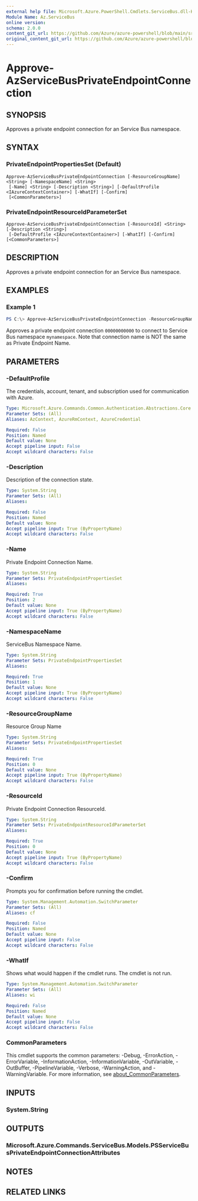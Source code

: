 ```yaml
---
external help file: Microsoft.Azure.PowerShell.Cmdlets.ServiceBus.dll-Help.xml
Module Name: Az.ServiceBus
online version: 
schema: 2.0.0
content_git_url: https://github.com/Azure/azure-powershell/blob/main/src/ServiceBus/ServiceBus/help/Approve-AzServiceBusPrivateEndpointConnection.md
original_content_git_url: https://github.com/Azure/azure-powershell/blob/main/src/ServiceBus/ServiceBus/help/Approve-AzServiceBusPrivateEndpointConnection.md
---
```


# Approve-AzServiceBusPrivateEndpointConnection

## SYNOPSIS
Approves a private endpoint connection for an Service Bus namespace.

## SYNTAX

### PrivateEndpointPropertiesSet (Default)
```
Approve-AzServiceBusPrivateEndpointConnection [-ResourceGroupName] <String> [-NamespaceName] <String>
 [-Name] <String> [-Description <String>] [-DefaultProfile <IAzureContextContainer>] [-WhatIf] [-Confirm]
 [<CommonParameters>]
```

### PrivateEndpointResourceIdParameterSet
```
Approve-AzServiceBusPrivateEndpointConnection [-ResourceId] <String> [-Description <String>]
 [-DefaultProfile <IAzureContextContainer>] [-WhatIf] [-Confirm] [<CommonParameters>]
```

## DESCRIPTION
Approves a private endpoint connection for an Service Bus namespace.

## EXAMPLES

### Example 1
```powershell
PS C:\> Approve-AzServiceBusPrivateEndpointConnection -ResourceGroupName myresourcegroup -NamespaceName mynamespace -Name 00000000000
```

Approves a private endpoint connection `00000000000` to connect to Service Bus namespace `mynamespace`. 
Note that connection name is NOT the same as Private Endpoint Name.

## PARAMETERS

### -DefaultProfile
The credentials, account, tenant, and subscription used for communication with Azure.

```yaml
Type: Microsoft.Azure.Commands.Common.Authentication.Abstractions.Core.IAzureContextContainer
Parameter Sets: (All)
Aliases: AzContext, AzureRmContext, AzureCredential

Required: False
Position: Named
Default value: None
Accept pipeline input: False
Accept wildcard characters: False
```

### -Description
Description of the connection state.

```yaml
Type: System.String
Parameter Sets: (All)
Aliases:

Required: False
Position: Named
Default value: None
Accept pipeline input: True (ByPropertyName)
Accept wildcard characters: False
```

### -Name
Private Endpoint Connection Name.

```yaml
Type: System.String
Parameter Sets: PrivateEndpointPropertiesSet
Aliases:

Required: True
Position: 2
Default value: None
Accept pipeline input: True (ByPropertyName)
Accept wildcard characters: False
```

### -NamespaceName
ServiceBus Namespace Name.

```yaml
Type: System.String
Parameter Sets: PrivateEndpointPropertiesSet
Aliases:

Required: True
Position: 1
Default value: None
Accept pipeline input: True (ByPropertyName)
Accept wildcard characters: False
```

### -ResourceGroupName
Resource Group Name

```yaml
Type: System.String
Parameter Sets: PrivateEndpointPropertiesSet
Aliases:

Required: True
Position: 0
Default value: None
Accept pipeline input: True (ByPropertyName)
Accept wildcard characters: False
```

### -ResourceId
Private Endpoint Connection ResourceId.

```yaml
Type: System.String
Parameter Sets: PrivateEndpointResourceIdParameterSet
Aliases:

Required: True
Position: 0
Default value: None
Accept pipeline input: True (ByPropertyName)
Accept wildcard characters: False
```

### -Confirm
Prompts you for confirmation before running the cmdlet.

```yaml
Type: System.Management.Automation.SwitchParameter
Parameter Sets: (All)
Aliases: cf

Required: False
Position: Named
Default value: None
Accept pipeline input: False
Accept wildcard characters: False
```

### -WhatIf
Shows what would happen if the cmdlet runs.
The cmdlet is not run.

```yaml
Type: System.Management.Automation.SwitchParameter
Parameter Sets: (All)
Aliases: wi

Required: False
Position: Named
Default value: None
Accept pipeline input: False
Accept wildcard characters: False
```

### CommonParameters
This cmdlet supports the common parameters: -Debug, -ErrorAction, -ErrorVariable, -InformationAction, -InformationVariable, -OutVariable, -OutBuffer, -PipelineVariable, -Verbose, -WarningAction, and -WarningVariable. For more information, see [about_CommonParameters](http://go.microsoft.com/fwlink/?LinkID=113216).

## INPUTS

### System.String

## OUTPUTS

### Microsoft.Azure.Commands.ServiceBus.Models.PSServiceBusPrivateEndpointConnectionAttributes

## NOTES

## RELATED LINKS

